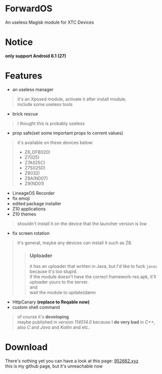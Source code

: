 # ForwardOS
An useless Magisk module for XTC Devices
# Notice
**only support Android 8.1 (27)**
# Features
- an useless manager
> it's an Xposed module, activate it after install module.<br>
> include some useless tools
- brick rescue
> I thought this is probably useless
- prop safe(set some important props to corrent values)
> it's available on these devices below:
> - Z6_DFB(I20)
> - Z7(I25)
> - Z7A(I25C)
> - Z7S(I25D)
> - Z8(I32)
> - Z8A(ND07)
> - Z9(ND01)
- LineageOS Recorder
- fix emoji
- edited package installer
- Z10 applications
- Z10 themes
> shouldn't install it on the device that the launcher version is low
- fix screen rotation
> it's general, maybe any devices can install it such as Z8.
>> ### Uploader
>> it has an uploader that written in Java, but I'd like to fuck `javac` because it's too stupid.<br>
>> if the module doesn't have the correct framework-res.apk, it'll uploader yours to the server.<br>
>> and<br>
>> wait the module to update(damn
- HttpCanary **(replace to Reqable now)**
- custom shell command
> of course it's **developing**<br>
> maybe published in *version 114514.0* because I **do very bad** in *C++*, also *C* and *Java* and *Kotlin* and etc.
# Download
There's nothing yet
you can have a look at this page: [952662.xyz](952662.xyz)<br>
this is my github page, but it's unreachable now
